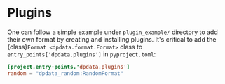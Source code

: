 # Plugins

One can follow a simple example under `plugin_example/` directory to add their own format by creating and installing plugins.
It's critical to add the {class}`Format <dpdata.format.Format>` class to `entry_points['dpdata.plugins']` in `pyproject.toml`:

```toml
[project.entry-points.'dpdata.plugins']
random = "dpdata_random:RandomFormat"
```
